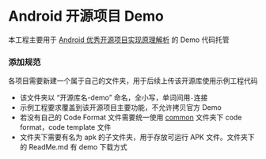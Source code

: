 Android 开源项目 Demo
=========================

本工程主要用于 [Android 优秀开源项目实现原理解析](https://github.com/android-cn/android-open-project-analysis) 的 Demo 代码托管

### 添加规范
各项目需要新建一个属于自己的文件夹，用于后续上传该开源库使用示例工程代码  
- 该文件夹以 “开源库名-demo” 命名，全小写，单词间用`-`连接  
- 示例工程要求覆盖到该开源项目主要功能，不允许拷贝官方 Demo  
- 若没有自己的 Code Format 文件需要统一使用 [common](https://github.com/android-cn/android-open-project-demo/tree/master/common) 文件夹下 code format，code template 文件 
- 文件夹下需要有名为 apk 的子文件夹，用于存放可运行 APK 文件。文件夹下的 ReadMe.md 有 demo 下载方式  
